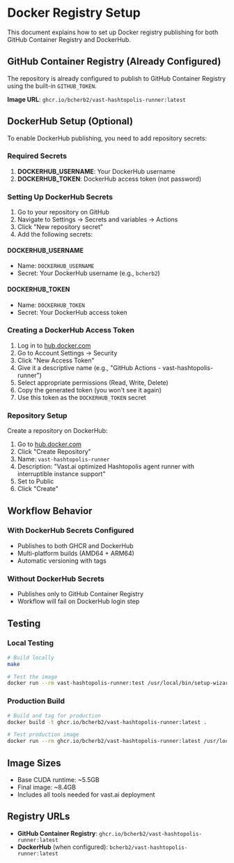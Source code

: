 # Docker Registry Setup

This document explains how to set up Docker registry publishing for both GitHub Container Registry and DockerHub.

## GitHub Container Registry (Already Configured)

The repository is already configured to publish to GitHub Container Registry using the built-in `GITHUB_TOKEN`.

**Image URL**: `ghcr.io/bcherb2/vast-hashtopolis-runner:latest`

## DockerHub Setup (Optional)

To enable DockerHub publishing, you need to add repository secrets:

### Required Secrets

1. **DOCKERHUB_USERNAME**: Your DockerHub username
2. **DOCKERHUB_TOKEN**: DockerHub access token (not password)

### Setting Up DockerHub Secrets

1. Go to your repository on GitHub
2. Navigate to Settings → Secrets and variables → Actions
3. Click "New repository secret"
4. Add the following secrets:

#### DOCKERHUB_USERNAME
- Name: `DOCKERHUB_USERNAME`
- Secret: Your DockerHub username (e.g., `bcherb2`)

#### DOCKERHUB_TOKEN
- Name: `DOCKERHUB_TOKEN`
- Secret: Your DockerHub access token

### Creating a DockerHub Access Token

1. Log in to [hub.docker.com](https://hub.docker.com)
2. Go to Account Settings → Security
3. Click "New Access Token"
4. Give it a descriptive name (e.g., "GitHub Actions - vast-hashtopolis-runner")
5. Select appropriate permissions (Read, Write, Delete)
6. Copy the generated token (you won't see it again)
7. Use this token as the `DOCKERHUB_TOKEN` secret

### Repository Setup

Create a repository on DockerHub:
1. Go to [hub.docker.com](https://hub.docker.com)
2. Click "Create Repository"
3. Name: `vast-hashtopolis-runner`
4. Description: "Vast.ai optimized Hashtopolis agent runner with interruptible instance support"
5. Set to Public
6. Click "Create"

## Workflow Behavior

### With DockerHub Secrets Configured
- Publishes to both GHCR and DockerHub
- Multi-platform builds (AMD64 + ARM64)
- Automatic versioning with tags

### Without DockerHub Secrets
- Publishes only to GitHub Container Registry
- Workflow will fail on DockerHub login step

## Testing

### Local Testing
```bash
# Build locally
make

# Test the image
docker run --rm vast-hashtopolis-runner:test /usr/local/bin/setup-wizard.sh --help
```

### Production Build
```bash
# Build and tag for production
docker build -t ghcr.io/bcherb2/vast-hashtopolis-runner:latest .

# Test production image
docker run --rm ghcr.io/bcherb2/vast-hashtopolis-runner:latest /usr/local/bin/setup-wizard.sh --help
```

## Image Sizes

- Base CUDA runtime: ~5.5GB
- Final image: ~8.4GB
- Includes all tools needed for vast.ai deployment

## Registry URLs


- **GitHub Container Registry**: `ghcr.io/bcherb2/vast-hashtopolis-runner:latest`
- **DockerHub** (when configured): `bcherb2/vast-hashtopolis-runner:latest`